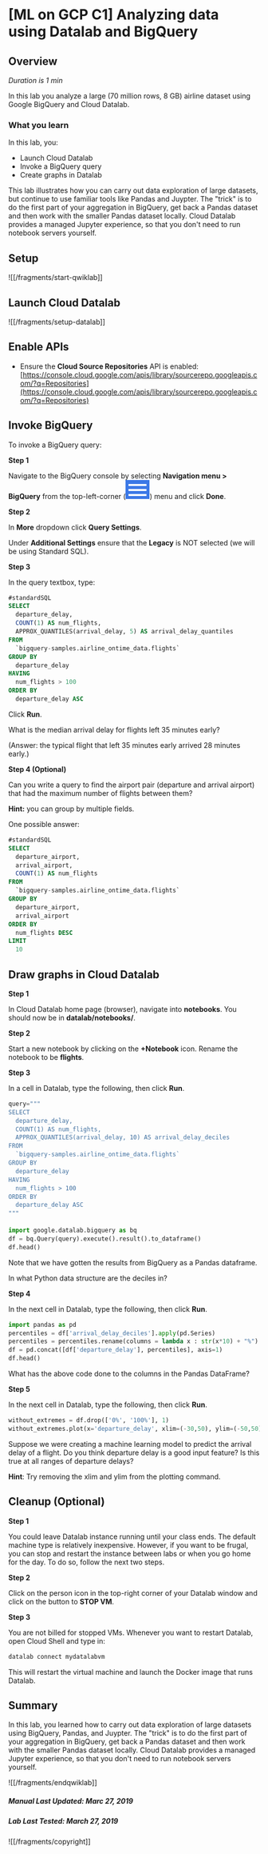 # [ML on GCP C1] Analyzing data using Datalab and BigQuery


## Overview

*Duration is 1 min*


In this lab you analyze a large (70 million rows, 8 GB) airline dataset using Google BigQuery and Cloud Datalab.

### __What you learn__

In this lab, you:

* Launch Cloud Datalab
* Invoke a BigQuery query
* Create graphs in Datalab

This lab illustrates how you can carry out data exploration of large datasets, but continue to use familiar tools like Pandas and Juypter. The "trick" is to do the first part of your aggregation in BigQuery, get back a Pandas dataset and then work with the smaller Pandas dataset locally.  Cloud Datalab provides a managed Jupyter experience, so that you don't need to run notebook servers yourself.


## Setup

![[/fragments/start-qwiklab]]

## Launch Cloud Datalab

![[/fragments/setup-datalab]]

## Enable APIs


* Ensure the __Cloud Source Repositories__ API is enabled:  [https://console.cloud.google.com/apis/library/sourcerepo.googleapis.com/?q=Repositories](https://console.cloud.google.com/apis/library/sourcerepo.googleapis.com/?q=Repositories)


## Invoke BigQuery




To invoke a BigQuery query:

__Step 1__

Navigate to the BigQuery console by selecting __Navigation menu > BigQuery__ from the top-left-corner (![7a91d354499ac9f1.png](img/7a91d354499ac9f1.png)) menu and click __Done__.


__Step 2__

In __More__ dropdown click __Query Settings__.

Under __Additional Settings__ ensure that the __Legacy__ is NOT selected (we will be using Standard SQL).

__Step 3__

In the query textbox, type:

```sql
#standardSQL
SELECT
  departure_delay,
  COUNT(1) AS num_flights,
  APPROX_QUANTILES(arrival_delay, 5) AS arrival_delay_quantiles
FROM
  `bigquery-samples.airline_ontime_data.flights`
GROUP BY
  departure_delay
HAVING
  num_flights > 100
ORDER BY
  departure_delay ASC
```

Click __Run__.

What is the median arrival delay for flights left 35 minutes early?

(Answer: the typical flight that left 35 minutes early arrived 28 minutes early.)


__Step 4 (Optional)__

Can you write a query to find the airport pair (departure and arrival airport) that had the maximum number of flights between them?

__Hint:__ you can group by multiple fields.

One possible answer:

```sql
#standardSQL
SELECT
  departure_airport,
  arrival_airport,
  COUNT(1) AS num_flights
FROM
  `bigquery-samples.airline_ontime_data.flights`
GROUP BY
  departure_airport,
  arrival_airport
ORDER BY
  num_flights DESC
LIMIT
  10
```


## Draw graphs in Cloud Datalab




__Step 1__

In Cloud Datalab home page (browser), navigate into __notebooks__.  You should now be in __datalab/notebooks/__.

__Step 2__

Start a new notebook by clicking on the __+Notebook__ icon.  Rename the notebook to be __flights__.

__Step 3__

In a cell in Datalab, type the following, then click __Run__.

```python
query="""
SELECT
  departure_delay,
  COUNT(1) AS num_flights,
  APPROX_QUANTILES(arrival_delay, 10) AS arrival_delay_deciles
FROM
  `bigquery-samples.airline_ontime_data.flights`
GROUP BY
  departure_delay
HAVING
  num_flights > 100
ORDER BY
  departure_delay ASC
"""

import google.datalab.bigquery as bq
df = bq.Query(query).execute().result().to_dataframe()
df.head()
```

Note that we have gotten the results from BigQuery as a Pandas dataframe.

In what Python data structure are the deciles in?

__Step 4__

In the next cell in Datalab, type the following, then click __Run__.

```python
import pandas as pd
percentiles = df['arrival_delay_deciles'].apply(pd.Series)
percentiles = percentiles.rename(columns = lambda x : str(x*10) + "%")
df = pd.concat([df['departure_delay'], percentiles], axis=1)
df.head()
```

What has the above code done to the columns in the Pandas DataFrame?

__Step 5__

In the next cell in Datalab, type the following, then click __Run__.

```python
without_extremes = df.drop(['0%', '100%'], 1)
without_extremes.plot(x='departure_delay', xlim=(-30,50), ylim=(-50,50));
```

Suppose we were creating a machine learning model to predict the arrival delay of a flight. Do you think departure delay is a good input feature? Is this true at all ranges of departure delays?

__Hint__: Try removing the xlim and ylim from the plotting command.


## Cleanup (Optional)




__Step 1__

You could leave Datalab instance running until your class ends. The default machine type is relatively inexpensive. However, if you want to be frugal, you can stop and restart the instance between labs or when you go home for the day.  To do so, follow the next two steps.

__Step 2__

Click on the person icon in the top-right corner of your Datalab window and click on the button to __STOP VM__.

__Step 3__

You are not billed for stopped VMs. Whenever you want to restart Datalab, open Cloud Shell and type in:

```bash
datalab connect mydatalabvm
```

This will restart the virtual machine and launch the Docker image that runs Datalab.


## Summary




In this lab, you learned how to carry out data exploration of large datasets using BigQuery, Pandas, and Juypter. The "trick" is to do the first part of your aggregation in BigQuery, get back a Pandas dataset and then work with the smaller Pandas dataset locally.  Cloud Datalab provides a managed Jupyter experience, so that you don't need to run notebook servers yourself.

![[/fragments/endqwiklab]]

##### Manual Last Updated: Marc 27, 2019

##### Lab Last Tested: March 27, 2019

![[/fragments/copyright]]
